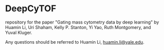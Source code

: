 # DeepCyTOF

repository for the paper "Gating mass cytometry data by deep learning" by Huamin Li, Uri Shaham, Kelly P. Stanton, Yi Yao, Ruth Montgomery, and Yuval Kluger.

Any questions should be referred to Huamin Li, huamin.li@yale.edu.
